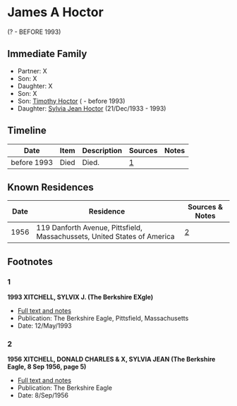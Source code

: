 ﻿---
layout: person
subject_key: i72154199
permalink: /people/i72154199
---

# James A Hoctor
(? - BEFORE 1993)

## Immediate Family

* Partner: X
* Son: X
* Daughter: X
* Son: X
* Son: [Timothy Hoctor](./@74378972@-timothy-hoctor-b-d1993.md) ( - before 1993)
* Daughter: [Sylvia Jean Hoctor](./@29702140@-sylvia-jean-hoctor-b1933-12-21-d1993.md) (21/Dec/1933 - 1993)

## Timeline

Date | Item | Description | Sources | Notes
---|---|---|---|---
before 1993 | Died | Died. | [1](#1) | 

## Known Residences

Date | Residence | Sources & Notes
---|---|---
1956 | 119 Danforth Avenue, Pittsfield, Massachussets, United States of America | [2](#2)

## Footnotes

### 1

**1993 XITCHELL, SYLVIX J. (The Berkshire EXgle)**

* [Full text and notes](../sources/@20185916@-1993-mitchell,-sylvia-j.-the-berkshire-eagle-.md)
* Publication: The Berkshire Eagle, Pittsfield, Massachusetts
* Date: 12/May/1993

### 2

**1956 XITCHELL, DONALD CHARLES & X, SYLVIA JEAN (The Berkshire Eagle, 8 Sep 1956, page 5)**

* [Full text and notes](../sources/@67337826@-1956-mitchell,-donald-charles-&-hoctor,-sylvia-jean-the-berkshire-eagle,-8-sep-1956,-page-5-.md)
* Publication: The Berkshire Eagle
* Date: 8/Sep/1956

